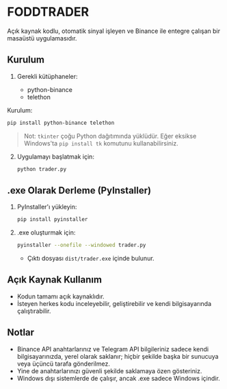 # FODDTRADER

Açık kaynak kodlu, otomatik sinyal işleyen ve Binance ile entegre çalışan bir masaüstü uygulamasıdır.

## Kurulum

1. Gerekli kütüphaneler:

   - python-binance
   - telethon

Kurulum:
```bash
pip install python-binance telethon
```
> Not: `tkinter` çoğu Python dağıtımında yüklüdür. Eğer eksikse Windows'ta `pip install tk` komutunu kullanabilirsiniz.

2. Uygulamayı başlatmak için:
   ```bash
   python trader.py
   ```

## .exe Olarak Derleme (PyInstaller)

1. PyInstaller'ı yükleyin:
   ```bash
   pip install pyinstaller
   ```
2. .exe oluşturmak için:
   ```bash
   pyinstaller --onefile --windowed trader.py
   ```
   - Çıktı dosyası `dist/trader.exe` içinde bulunur.

## Açık Kaynak Kullanım

- Kodun tamamı açık kaynaklıdır.
- İsteyen herkes kodu inceleyebilir, geliştirebilir ve kendi bilgisayarında çalıştırabilir.

## Notlar

- Binance API anahtarlarınız ve Telegram API bilgileriniz sadece kendi bilgisayarınızda, yerel olarak saklanır; hiçbir şekilde başka bir sunucuya veya üçüncü tarafa gönderilmez.
- Yine de anahtarlarınızı güvenli şekilde saklamaya özen gösteriniz.
- Windows dışı sistemlerde de çalışır, ancak .exe sadece Windows içindir.
